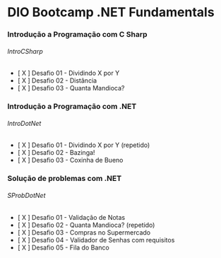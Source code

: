 # DIO Bootcamp .NET Fundamentals

### Introdução a Programação com C Sharp
######  IntroCSharp
- [ X ] Desafio 01 - Dividindo X por Y
- [ X ] Desafio 02 - Distância
- [ X ] Desafio 03 - Quanta Mandioca?

### Introdução a Programação com .NET
######  IntroDotNet
- [ X ] Desafio 01 - Dividindo X por Y (repetido)
- [ X ] Desafio 02 - Bazinga!
- [ X ] Desafio 03 - Coxinha de Bueno

### Solução de problemas com .NET
######  SProbDotNet
- [ X ] Desafio 01 - Validação de Notas
- [ X ] Desafio 02 - Quanta Mandioca? (repetido)
- [ X ] Desafio 03 - Compras no Supermercado
- [ X ] Desafio 04 - Validador de Senhas com requisitos
- [ X ] Desafio 05 - Fila do Banco
